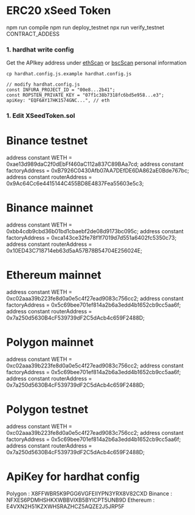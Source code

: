 # ERC20 xSeed Token

npm run compile
npm run deploy_testnet
npx run verify_testnet CONTRACT_ADDESS

### 1. hardhat write config
Get the APIkey address under [ethScan](https://etherscan.io/myapikey) or [bscScan](https://bscscan.com/myapikey) personal information 
```shell
cp hardhat.config.js.example hardhat.config.js

// modify hardhat.config.js
const INFURA_PROJECT_ID = "00e8...2b41";
const ROPSTEN_PRIVATE_KEY = "07f1c38b7318fc6bd5e958...e3";
apiKey: "EQF6AY17HK1574GNC...", // eth
```

### 1. Edit XSeedToken.sol

# Binance testnet
address constant WETH = 0xae13d989daC2f0dEbFf460aC112a837C89BAa7cd;
address constant factoryAddress = 0xB7926C0430Afb07AA7DEfDE6DA862aE0Bde767bc;
address constant routerAddress = 0x9Ac64Cc6e4415144C455BD8E4837Fea55603e5c3;

# Binance mainnet
address constant WETH = 0xbb4cdb9cbd36b01bd1cbaebf2de08d9173bc095c;
address constant factoryAddress = 0xca143ce32fe78f1f7019d7d551a6402fc5350c73;
address constant routerAddress = 0x10ED43C718714eb63d5aA57B78B54704E256024E;

# Ethereum mainnet
address constant WETH = 0xc02aaa39b223fe8d0a0e5c4f27ead9083c756cc2;
address constant factoryAddress = 0x5c69bee701ef814a2b6a3edd4b1652cb9cc5aa6f;
address constant routerAddress = 0x7a250d5630B4cF539739dF2C5dAcb4c659F2488D;

# Polygon mainnet
address constant WETH = 0xc02aaa39b223fe8d0a0e5c4f27ead9083c756cc2;
address constant factoryAddress = 0x5c69bee701ef814a2b6a3edd4b1652cb9cc5aa6f;
address constant routerAddress = 0x7a250d5630B4cF539739dF2C5dAcb4c659F2488D;

# Polygon testnet
address constant WETH = 0xc02aaa39b223fe8d0a0e5c4f27ead9083c756cc2;
address constant factoryAddress = 0x5c69bee701ef814a2b6a3edd4b1652cb9cc5aa6f;
address constant routerAddress = 0x7a250d5630B4cF539739dF2C5dAcb4c659F2488D;

# ApiKey for hardhat config
Polygon : X8FFWBR5K9PGG6VGFEIIYPN3YRX8V82CXD
Binance : NFXES6PDMHSHKXWBBVIXB5BYICPT5UNB9D
Ethereum : E4VXN2H51KZXWHSRAZHCZ5AQZE2J5JRP5F
